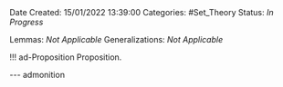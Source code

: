 <br />
<br />

Date Created: 15/01/2022 13:39:00
Categories: #Set_Theory
Status: _In Progress_
 
Lemmas: _Not Applicable_
Generalizations: _Not Applicable_

!!! ad-Proposition Proposition.



--- admonition
